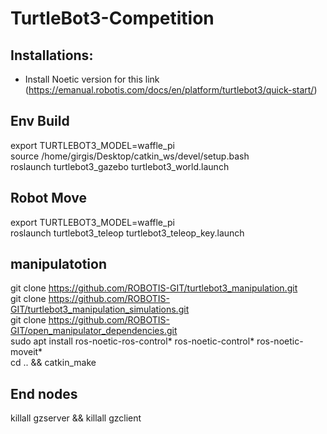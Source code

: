 # TurtleBot3-Competition

## Installations:

- Install Noetic version for this link
(https://emanual.robotis.com/docs/en/platform/turtlebot3/quick-start/)


## Env Build

export TURTLEBOT3_MODEL=waffle_pi <br>
source /home/girgis/Desktop/catkin_ws/devel/setup.bash <br>
roslaunch turtlebot3_gazebo turtlebot3_world.launch <br>

## Robot Move

export TURTLEBOT3_MODEL=waffle_pi <br>
roslaunch turtlebot3_teleop turtlebot3_teleop_key.launch <br>


## manipulatotion

git clone https://github.com/ROBOTIS-GIT/turtlebot3_manipulation.git <br> 
git clone https://github.com/ROBOTIS-GIT/turtlebot3_manipulation_simulations.git <br> 
git clone https://github.com/ROBOTIS-GIT/open_manipulator_dependencies.git <br>
sudo apt install ros-noetic-ros-control* ros-noetic-control* ros-noetic-moveit* <br>
cd .. && catkin_make <br>

## End nodes
killall gzserver && killall gzclient
